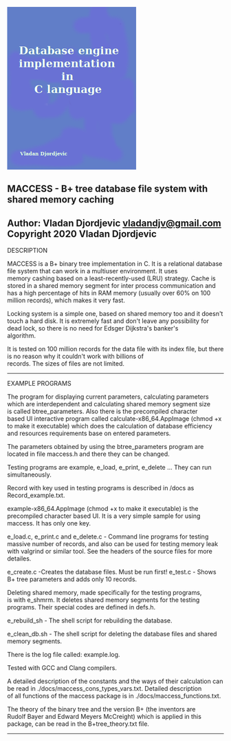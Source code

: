 ﻿![Cover](https://github.com/vladandjv/maccess/blob/master/.resources/db-engine.png)

MACCESS - B+ tree database file system with shared memory caching 
--------------------------------------------------------------------------


Author: Vladan Djordjevic
	vladandjv@gmail.com                 
Copyright 2020 Vladan Djordjevic
--------------------------------------------------------------------------
DESCRIPTION

MACCESS is a B+ binary tree implementation in C. It is a relational 
database file system that can work in a multiuser environment. It uses  
memory cashing based on a least-recently-used (LRU) strategy. Cache is  
stored in a shared memory segment for inter process communication and  
has a high percentage of hits in RAM memory (usually over 60% on 100  
million records), which makes it very fast.

Locking system is a simple one, based on shared memory too and it doesn't 
touch a hard disk. It is extremely fast and don't leave any possibility 
for dead lock, so there is no need for Edsger Dijkstra's banker's  
algorithm.

It is tested on 100 million records for the data file with its index 
file, but there is no reason why it couldn't work with billions of  
records. The sizes of files are not limited. 

--------------------------------------------------------------------------
EXAMPLE PROGRAMS

The program for displaying current parameters, calculating parameters 
which are interdependent and calculating shared memory segment size  
is called btree_parameters. Also there is the precompiled character  
based UI interactive program called calculate-x86_64.AppImage 
(chmod +x to make it executable) which does the calculation of database 
efficiency and resources requirements base on entered parameters.

The parameters obtained by using the btree_parameters program are located 
in file maccess.h and there they can be changed.

Testing programs are example, e_load, e_print, e_delete ... They can run  
simultaneously.

Record with key used in testing programs is described in /docs as 
Record_example.txt.

example-x86_64.AppImage (chmod +x to make it executable) is the precompiled 
character based UI.  It is a very simple sample for using maccess. It has 
only one key.

e_load.c, e_print.c and e_delete.c - Command line programs for testing  
massive number of records, and also can be used for testing memory leak  
with valgrind or similar tool. See the headers of the source files for
more detailes.

e_create.c -Creates the database files. Must be run first!
e_test.c - Shows B+ tree parameters and adds only 10 records.

Deleting shared memory, made specifically for the testing programs,  
is with e_shmrm. It deletes shared memory segments for the testing  
programs. Their special codes are defined in defs.h. 

e_rebuild_sh - The shell script for rebuilding the database.  

e_clean_db.sh - The shell script for deleting the database files and shared 
                memory segments.

There is the log file called: example.log.

Tested with GCC and Clang compilers.

A detailed description of the constants and the ways of their calculation 
can be read in ./docs/maccess_cons_types_vars.txt. Detailed description  
of all functions of the maccess package is in ./docs/maccess_functions.txt. 

The theory of the binary tree and the version B+ (the inventors are  
Rudolf Bayer and Edward Meyers McCreight) which is applied in this  
package, can be read in the B+tree_theory.txt file. 

--------------------------------------------------------------------------
